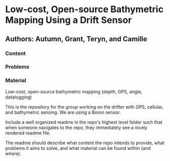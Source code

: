# Low-cost, Open-source Bathymetric Mapping Using a Drift Sensor
## Authors: Autumn, Grant, Teryn, and Camille

### Content 

### Problems

### Material
Low-cost, open-source bathymetric mapping (depth, GPS, angle, datalogging)

This is the repository for the group working on the drifter with GPS, cellular, and bathymetric sensing. We are using a Boron sensor.

Include a well organized readme in the repo's highest level folder such that when someone navigates to the repo, they immediately see a nicely rendered readme file. 

The readme should describe what content the repo intends to provide, what problems it aims to solve, and what material can be found within (and where). 
